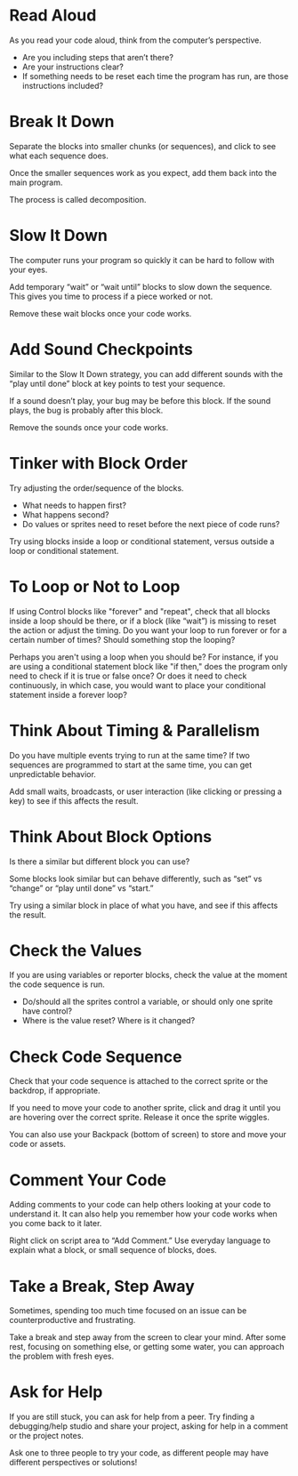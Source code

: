 # Read Aloud

As you read your code aloud, think from the computer’s perspective.

- Are you including steps that aren’t there?
- Are your instructions clear?
- If something needs to be reset each time the program has run, are those instructions included?



# Break It Down

Separate the blocks into smaller chunks (or sequences), and click to see what each sequence does.

Once the smaller sequences work as you expect, add them back into the main program.

The process is called decomposition.



# Slow It Down

The computer runs your program so quickly it can be hard to follow with your eyes.

Add temporary “wait” or “wait until” blocks to slow down the sequence. This gives you time to process if a piece worked or not.

Remove these wait blocks once your code works.



# Add Sound Checkpoints

Similar to the Slow It Down strategy, you can add different sounds with the  “play until done” block at key points to test your sequence.

If a sound doesn’t play, your bug may be before this block. If the sound plays, the bug is probably after this block.

Remove the sounds once your code works.

# Tinker with Block Order

Try adjusting the order/sequence of the blocks.

- What needs to happen first?
- What happens second?
- Do values or sprites need to reset before the next piece of code runs?

Try using blocks inside a loop or conditional statement, versus outside a loop or conditional statement.

# To Loop or Not to Loop

If using Control blocks like "forever" and "repeat", check that all blocks inside a loop should be there, or if a block (like “wait”) is missing  to reset the action or adjust the timing. Do you want your loop to run  forever or for a certain number of times? Should something stop the  looping?

Perhaps you aren't using a loop when you  should be? For instance, if you are using a conditional statement block  like "if then," does the program only need to check if it is true or  false once? Or does it need to check continuously, in which case, you  would want to place your conditional statement inside a forever loop?

# Think About Timing & Parallelism

Do you have multiple events trying to run at the same time? If two  sequences are programmed to start at the same time, you can get  unpredictable behavior.

Add small waits, broadcasts, or user interaction (like clicking or pressing a key) to see if this affects the result.



# Think About Block Options

Is there a similar but different block you can use?

Some blocks look similar but can behave differently, such as “set” vs “change” or “play until done” vs “start.”

Try using a similar block in place of what you have, and see if this affects the result.

# Check the Values

If you are using variables or reporter blocks, check the value at the moment the code sequence is run.

- Do/should all the sprites control a variable, or should only one sprite have control?
- Where is the value reset? Where is it changed?

# Check Code Sequence

Check that your code sequence is attached to the correct sprite or the backdrop, if appropriate.

If you need to move your code to another sprite, click and drag it until  you are hovering over the correct sprite. Release it once the sprite  wiggles.

You can also use your Backpack (bottom of screen) to store and move your code or assets.

# Comment Your Code

Adding comments to your code can help others looking at your code to  understand it. It can also help you remember how your code works when  you come back to it later.

Right click on script area to “Add Comment.” Use everyday language to explain what a block, or small sequence of blocks, does.

# Take a Break, Step Away

Sometimes, spending too much time focused on an issue can be counterproductive and frustrating.

Take a break and step away from the screen to clear your mind. After some  rest, focusing on something else, or getting some water, you can  approach the problem with fresh eyes.

# Ask for Help

If you are still stuck, you can ask for help from a peer. Try finding a  debugging/help studio and share your project, asking for help in a  comment or the project notes.

Ask one to three people to try your code, as different people may have different perspectives or solutions!
